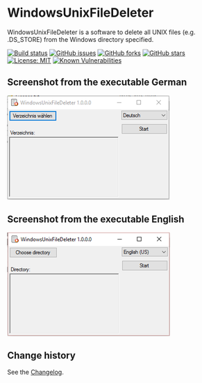 WindowsUnixFileDeleter
======================

WindowsUnixFileDeleter is a software to delete all UNIX files (e.g. .DS_STORE) from the Windows directory specified.

[![Build status](https://ci.appveyor.com/api/projects/status/akh5nnhaf7yb262t?svg=true)](https://ci.appveyor.com/project/SeppPenner/windowsunixfiledeleter)
[![GitHub issues](https://img.shields.io/github/issues/SeppPenner/WindowsUnixFileDeleter.svg)](https://github.com/SeppPenner/WindowsUnixFileDeleter/issues)
[![GitHub forks](https://img.shields.io/github/forks/SeppPenner/WindowsUnixFileDeleter.svg)](https://github.com/SeppPenner/WindowsUnixFileDeleter/network)
[![GitHub stars](https://img.shields.io/github/stars/SeppPenner/WindowsUnixFileDeleter.svg)](https://github.com/SeppPenner/WindowsUnixFileDeleter/stargazers)
[![License: MIT](https://img.shields.io/badge/License-MIT-blue.svg)](https://raw.githubusercontent.com/SeppPenner/WindowsUnixFileDeleter/master/License.txt)
[![Known Vulnerabilities](https://snyk.io/test/github/SeppPenner/WindowsUnixFileDeleter/badge.svg)](https://snyk.io/test/github/SeppPenner/WindowsUnixFileDeleter)


## Screenshot from the executable German
![Screenshot from the executable German](https://github.com/SeppPenner/WindowsUnixFileDeleter/blob/master/Screenshot_DE.PNG "Screenshot from the executable German")

## Screenshot from the executable English
![Screenshot from the executable English](https://github.com/SeppPenner/WindowsUnixFileDeleter/blob/master/Screenshot_EN.PNG "Screenshot from the executable English")

Change history
--------------

See the [Changelog](https://github.com/SeppPenner/WindowsUnixFileDeleter/blob/master/Changelog.md).